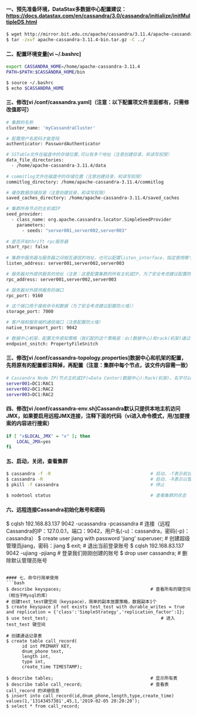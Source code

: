 #### 一、预先准备环境，DataStax多数据中心配置建议：https://docs.datastax.com/en/cassandra/3.0/cassandra/initialize/initMultipleDS.html
```bash
$ wget http://mirror.bit.edu.cn/apache/cassandra/3.11.4/apache-cassandra-3.11.4-bin.tar.gz    # 下载安装包
$ tar -zxvf apache-cassandra-3.11.4-bin.tar.gz -C ../                                         # 解压到上层目录
```

#### 二、配置环境变量[vi ~/.bashrc]
```bash
export CASSANDRA_HOME=/home/apache-cassandra-3.11.4
PATH=$PATH:$CASSANDRA_HOME/bin                                                                # linux以 : 号隔开，windows以 ; 号隔开

$ source ~/.bashrc                                                                            # （系统重读配置）在各个机器上执行使配置文件生效（实验：敲个beel然后按Tab键，如果补全了说明配置成功了）
$ echo $CASSANDRA_HOME                                                                        # 查看是否能获取到环境变量的值
```

#### 三、修改[vi /conf/cassandra.yaml]（注意：以下配置项文件里面都有，只需修改值即可）
```bash
# 集群的名称
cluster_name: 'myCassandraCluster'

# 配置用户名密码才能登陆
authenticator: PasswordAuthenticator

# SSTable文件在磁盘中的存储位置,可以有多个地址（注意创建目录，和读写权限）
data_file_directories:
  - /home/apache-cassandra-3.11.4/data
  
# commitlog文件在磁盘中的存储位置（注意创建目录，和读写权限）
commitlog_directory: /home/apache-cassandra-3.11.4/commitlog

# 缓存数据存储目录（注意创建目录，和读写权限）
saved_caches_directory: /home/apache-cassandra-3.11.4/saved_caches

# 集群所有节点的主机或IP
seed_provider:
  - class_name: org.apache.cassandra.locator.SimpleSeedProvider
    parameters:
      - seeds: "server001,server002,server003"
 
# 是否开始thrift rpc服务器 
start_rpc: false
      
# 集群中服务器与服务器之间相互通信的地址，也可以配置listen_interface，指定使用哪个网卡接口。两者选一配置即可，不要同时配置（这里配置集群的所有主机或IP，为了安全考虑建议配置防火墙）   
listen_address: server001,server002,server003

# 服务器对外提供服务的地址（注意：这里配置集群的所有主机或IP，为了安全考虑建议配置防火墙）
rpc_address: server001,server002,server003   

# 服务器对外提供服务的端口
rpc_port: 9160

# 这个端口用于接收命令和数据（为了安全考虑建议配置防火墙））
storage_port: 7000

# 客户端和服务端的通信端口（注意配置防火墙）
native_transport_port: 9042

# 数据中心机架，配置文件感知策略（我们配的这个策略是：dc(数据中心)和rack(机架)通过显式的定义在cassandra-topology.properties文件里面）
endpoint_snitch: PropertyFileSnitch
```

#### 三、修改[vi /conf/cassandra-topology.properties]数据中心和机架的配置，先将原有的配置都注释掉，再配置（注意：集群中每个节点，该文件内容需一致）
```bash
# Cassandra Node IP(节点主机或IP)=Data Center(数据中心):Rack(机架)。名字可以顺便起
server001=DC1:RAC1
server002=DC1:RAC2
server003=DC1:RAC2
```

#### 四、修改[vi /conf/cassandra-env.sh]Cassandra默认只提供本地主机访问JMX，如果要启用远程JMX连接，注释下面的代码（vi进入命令模式，用/加要搜索的内容进行搜索）
```bash
if [ "x$LOCAL_JMX" = "x" ]; then
    LOCAL_JMX=yes
fi
```

#### 五、启动，关闭，查看集群
```bash
$ cassandra -f -R                                      # 启动，-f表示前台启动，-R表示以管理员身份启动（测试使用）
$ cassandra -R                                         # 启动，-R表示以管理员身份启动（生产可以使用）
$ pkill -f cassandra                                   # 停止

$ nodetool status                                      # 查看集群的状态
```

#### 六、远程连接Cassandra初始化账号和密码
$ cqlsh 192.168.83.137 9042 -ucassandra -pcassandra    # 连接（远程Cassandra的IP：127.0.0.1，端口：9042，用户名(-u)：cassandra，密码(-p)：cassandra）
$ create user jiang with password 'jiang' superuser;   # 创建超级管理员jiang，密码：jiang
$ exit;                                                # 退出当前登录账号
$ cqlsh 192.168.83.137 9042 -ujiang -pjiang            # 登录我们刚刚创建的账号
$ drop user cassandra;                                 # 删除默认管理员账号
```

#### 七、命令行简单使用
```bash
$ describe keyspaces;                                  # 查看所有的键空间（相当于Mysql的库）
# 创建test_test键空间（keyspace），简单的副本放置策略，数据副本1个
$ create keyspace if not exists test_test with durable_writes = true and replication = {'class':'SimpleStrategy','replication_factor':1};
$ use test_test;                                           # 进入 test_test 键空间

# 创建通话记录表
$ create table call_record(
      id int PRIMARY KEY,
      dnum_phone text,
      length int,
      type int,
      create_time TIMESTAMP);
      
$ describe tables;                                     # 显示所有表
$ describe table call_record;                          # 查看表  call_record 的详细信息 
$ insert into call_record(id,dnum_phone,length,type,create_time) values(1,'13143457381',45,1,'2019-02-05 20:20:20');
$ select * from call_record;
```